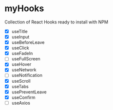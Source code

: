 # myHooks

Collection of React Hooks ready to install with NPM

- [x] useTitle
- [x] useInput
- [x] useBeforeLeave
- [x] useClick
- [x] useFadeIn
- [ ] useFullScreen
- [x] useHover
- [x] useNetwork
- [ ] useNotification
- [x] useScroll
- [x] useTabs
- [x] usePreventLeave
- [x] useConfirm
- [ ] useAxios
